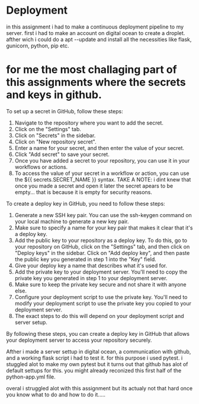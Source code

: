 # Deployment

in this assignment i had to make a continuous deployment pipeline to my server. first i had to make an account on digital ocean to create a droplet. 
afther wich i could do a apt --update and install all the necessities like flask, gunicorn, python, pip etc. 

# for me the most challaging part of this assignments where the secrets and keys in github.

To set up a secret in GitHub, follow these steps:
1. Navigate to the repository where you want to add the secret.
2. Click on the "Settings" tab.
3. Click on "Secrets" in the sidebar.
4. Click on "New repository secret".
5. Enter a name for your secret, and then enter the value of your secret.
6. Click "Add secret" to save your secret.
7. Once you have added a secret to your repository, you can use it in your workflows or actions. 
8. To access the value of your secret in a workflow or action, you can use the ${{ secrets.SECRET_NAME }} syntax.
TAKE A NOTE: i dint knew that once you made a secret and open it later the secret apears to be empty... that is because it is empty for security reasons. 


To create a deploy key in GitHub, you need to follow these steps:

1. Generate a new SSH key pair. You can use the ssh-keygen command on your local machine to generate a new key pair. 
2. Make sure to specify a name for your key pair that makes it clear that it's a deploy key.
3. Add the public key to your repository as a deploy key. To do this, go to your repository on GitHub, click on the "Settings" tab, 
   and then click on "Deploy keys" in the sidebar. Click on "Add deploy key", and then paste the public key you generated in step 1 into the "Key" field. 
4. Give your deploy key a name that describes what it's used for.
5. Add the private key to your deployment server. You'll need to copy the private key you generated in step 1 to your deployment server. 
6. Make sure to keep the private key secure and not share it with anyone else.
7. Configure your deployment script to use the private key. You'll need to modify your deployment script to use the private key you copied to your deployment server. 
8. The exact steps to do this will depend on your deployment script and server setup.

By following these steps, you can create a deploy key in GitHub that allows your deployment server to access your repository securely.

Afther i made a server settup in digital ocean, a communication with github, and a working flask script i had to test it. for this purpose i used pytest. i stuggled alot to make my own pytest but it turns out that github has alot of default settups for this. you might already reconized this first half of the python-app.yml file.

overal i struggled alot with this assignment but its actualy not that hard once you know what to do and how to do it.....
